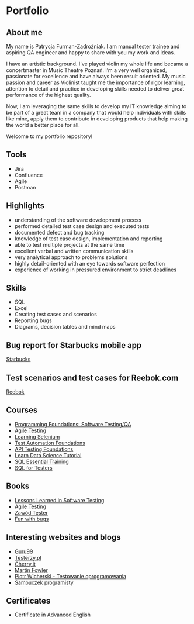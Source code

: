 # Portfolio
## About me
<p>My name is Patrycja Furman-Zadrożniak. I am manual tester trainee and aspiring QA engineer and happy to share with you my work and ideas.</p>
<p>I have an artistic background. I've played violin my whole life and became a concertmaster in Music Theatre Poznań. I’m a very well organized, passionate for excellence and have always been result oriented. My music passion and career as Violinist taught me the importance of rigor learning, attention to detail and practice in developing skills needed to deliver great performance of the highest quality.</p>
<p>Now, I am leveraging the same skills to develop my IT knowledge aiming to be part of a great team in a company that would help individuals with skills like mine, apply them to contribute in developing products that help making the world a better place for all.</p>
<p>Welcome to my portfolio repository!</p>


## Tools
- Jira
- Confluence
- Agile
- Postman

## Highlights
- understanding of the software development process
- performed detailed test case design and executed tests
- documented defect and bug tracking
- knowledge of test case design, implementation and reporting
- able to test multiple projects at the same time
- excellent verbal and written communication skills
- very analytical approach to problems solutions
- highly detail-oriented with an eye towards software perfection
- experience of working in pressured environment to strict deadlines

## Skills
- SQL
- Excel
- Creating test cases and scenarios
- Reporting bugs
- Diagrams, decision tables and mind maps

## Bug report for Starbucks mobile app
[Starbucks](https://drive.google.com/file/d/1Y5pbOIg7d_7JIY6ECLXbXMP8uOgQ4QlI/view?usp=sharing)

## Test scenarios and test cases for Reebok.com
[Reebok](https://drive.google.com/file/d/1aDClAmMXHrz1GYtTgKmPHMJbVBAeJ60f/view?usp=sharing)

## Courses
- [Programming Foundations: Software Testing/QA](https://www.linkedin.com/learning/programming-foundations-software-testing-qa/set-the-standard-with-quality-assurance-qa)
- [Agile Testing](https://www.linkedin.com/learning/agile-testing-2/uplevel-with-agile-testing)
- [Learning Selenium](https://www.linkedin.com/learning/learning-selenium/welcome)
- [Test Automation Foundations](https://www.linkedin.com/learning/test-automation-foundations/build-a-foundation-of-test-automation)
- [API Testing Foundations](https://www.linkedin.com/learning/api-testing-foundations/stand-out-as-an-api-tester)
- [Learn Data Science Tutorial](https://www.youtube.com/watch?v=ua-CiDNNj30)
- [SQL Essential Training](https://www.linkedin.com/learning/sql-essential-training-3/understanding-sql)
- [SQL for Testers](https://www.linkedin.com/learning/sql-for-testers/dive-deep-into-quality)

## Books
- [Lessons Learned in Software Testing](https://books.google.pl/books/about/Lessons_Learned_in_Software_Testing.html?id=byZmT73R1a8C&redir_esc=y)
- [Agile Testing](https://books.google.pl/books/about/Agile_Testing.html?id=68_lhPvoKS8C&redir_esc=y)
- [Zawód Tester](https://ksiegarnia.pwn.pl/Zawod-tester.-Od-decyzji-do-zdobycia-doswiadczenia,743423772,p.html)
- [Fun with bugs](https://www.funwithbugs.com/store/)

## Interesting websites and blogs
- [Guru99](https://www.guru99.com/)
- [Testerzy.pl](https://testerzy.pl/)
- [Cherry.it](http://cherry-it.pl/)
- [Martin Fowler](https://martinfowler.com/)
- [Piotr Wicherski - Testowanie oprogramowania](https://pwicherski.gitbook.io/testowanie-oprogramowania/)
- [Samouczek programisty](https://www.samouczekprogramisty.pl/)

## Certificates
- Certificate in Advanced English
